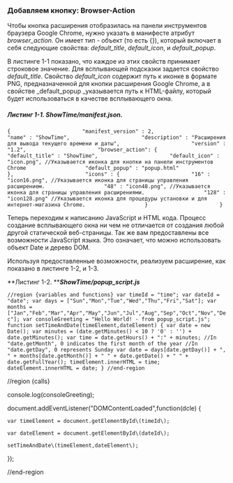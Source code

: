 ### Добавляем кнопку: Browser-Action

Чтобы кнопка расширения отобразилась на панели инструментов браузера Google Chrome, нужно указать в манифесте атрибут _browser\_action_. Он имеет тип - объект \(то есть {}\), который включает в себя следующие свойства: _default\_title_, _default\_icon_, и _default\_popup_.

В листинге 1-1 показано, что каждое из этих свойств принимает строковое значение. Для всплывающей подсказки задается свойство _default\_title_. Свойство _default\_icon_ содержит путь к иконке в формате PNG, предназначенной для кнопки расширения Google Chrome, а в свойстве _default\_popup _указывается путь к HTML-файлу, который будет использоваться в качестве всплывающего окна.

##### Листинг 1-1. _ShowTime/manifest.json._

`{                      
    "manifest_version" : 2,                      
    "name" : "ShowTime",                      
    "description" : "Расширения для вывода текущего времени и даты",                      
    "version" : "1.2",                      
    "browser_action": {                      
        "default_title" : "ShowTime",                      
        "default_icon" : "icon.png", //Указывается иконка для кнопки на панели инструментов Chrome                  
        "default_popup" : "popup.html"                      
    },                      
    "icons" : {                      
        "16" : "icon16.png", //Указывается иконка для страницы управления расширением.                  
        "48" : "icon48.png", //Указывается иконка для страницы управления расширениями.                  
        "128" : "icon128.png" //Указывается иконка для процедуры установки и для интернет-магазина Chrome.                  
    }                      
}`

Теперь переходим к написанию JavaScript и HTML кода. Процесс создание всплывающего окна ни чем не отличается от создания любой другой статической веб-страницы. Так же вам предоставлены все возможности JavaScript языка. Это означает, что можно использовать объект Date и дерево DOM.

Используя предоставленные возможности, реализуем расширение, как показано в листинге 1-2, и 1-3.

**Листинг 1-2. **_**ShowTime/popup\_script.js**_

`//region {variables and functions}
var timeId = "time";
var dateId = "date";
var days = ["Sun","Mon","Tue","Wed","Thu","Fri","Sat"];
var months = ["Jan","Feb","Mar","Apr","May","Jun","Jul","Aug","Sep","Oct","Nov","Dec"];
var consoleGreeting = "Hello World! - from popup_script.js";
function setTimeAndDate(timeElement,dateElement) {
	var date = new Date();
	var minutes = (date.getMinutes() < 10 ? '0' : '') + date.getMinutes();
	var time = date.getHours() + ":" + minutes;
	//In "date.getMonth", 0 indicates the first month of the year
	//In "date.getDay", 0 represents Sunday
	var date = days[date.getDay()] + ", " + months[date.getMonth()] + " " + date.getDate() + " " + date.getFullYear();
	timeElement.innerHTML = time;
	dateElement.innerHTML = date;
}
//end-region`







//region {calls}

console.log\(consoleGreeting\);

document.addEventListener\("DOMContentLoaded",function\(dcle\) {

	var timeElement = document.getElementById\(timeId\);

	var dateElement = document.getElementById\(dateId\);

	setTimeAndDate\(timeElement,dateElement\);

}\);

//end-region

